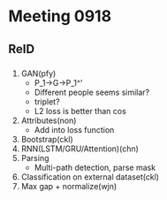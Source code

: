 # Meeting 0918

## ReID
###
1. GAN(pfy)
	* P_1->G->P_1^'
	* Different people seems similar?
	* triplet?
	* L2 loss is better than cos
2. Attributes(non)
	* Add into loss function
3. Bootstrap(ckl)
4. RNN(LSTM/GRU/Attention)(chn)
5. Parsing
	* Multi-path detection, parse mask
6. Classification on external dataset(ckl)
7. Max gap + normalize(wjn)

